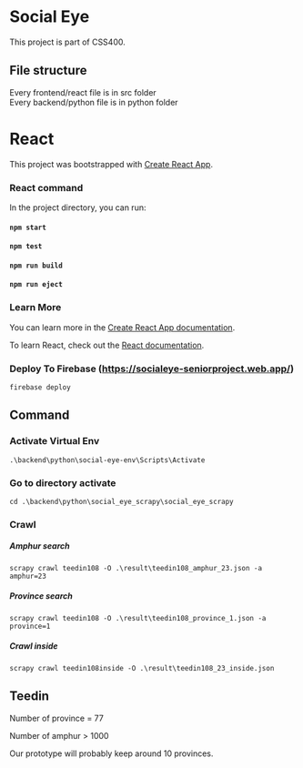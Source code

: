 # Social Eye

This project is part of CSS400.

## File structure

Every frontend/react file is in src folder  
Every backend/python file is in python folder

# React

This project was bootstrapped with [Create React App](https://github.com/facebook/create-react-app).

### React command

In the project directory, you can run:

#### `npm start`

#### `npm test`

#### `npm run build`

#### `npm run eject`

### Learn More

You can learn more in the [Create React App documentation](https://facebook.github.io/create-react-app/docs/getting-started).

To learn React, check out the [React documentation](https://reactjs.org/).

### Deploy To Firebase (https://socialeye-seniorproject.web.app/)

`firebase deploy`

###

## Command

### Activate Virtual Env

`.\backend\python\social-eye-env\Scripts\Activate`

### Go to directory activate

`cd .\backend\python\social_eye_scrapy\social_eye_scrapy`

### Crawl

##### Amphur search

`scrapy crawl teedin108 -O .\result\teedin108_amphur_23.json -a amphur=23`

##### Province search

`scrapy crawl teedin108 -O .\result\teedin108_province_1.json -a province=1`

##### Crawl inside

`scrapy crawl teedin108inside -O .\result\teedin108_23_inside.json`

## Teedin

Number of province = 77

Number of amphur > 1000

Our prototype will probably keep around 10 provinces.

